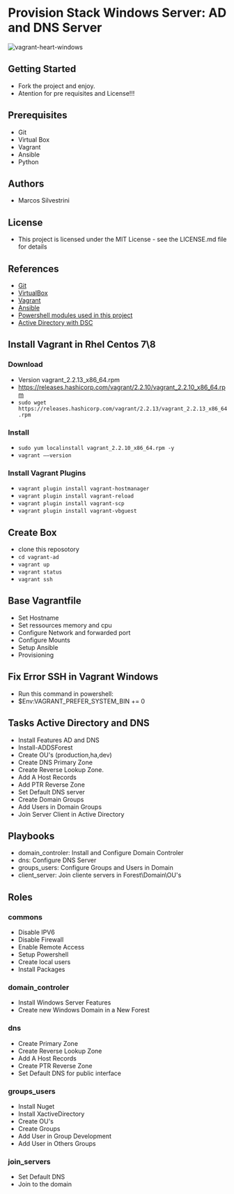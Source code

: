 # Provision Stack Windows Server: AD and DNS Server
![vagrant-heart-windows](https://user-images.githubusercontent.com/62715900/95867284-5d0a7800-0d3f-11eb-8bf3-0e48db6efd19.jpg)

## Getting Started

- Fork the project and enjoy.
- Atention for pre requisites and License!!!

## Prerequisites

- Git
- Virtual Box
- Vagrant
- Ansible
- Python

## Authors

- Marcos Silvestrini

## License

- This project is licensed under the MIT License - see the LICENSE.md file for details

## References

- [Git](https://git-scm.com/doc)
- [VirtualBox](https://www.virtualbox.org/wiki/Documentation)
- [Vagrant](https://www.vagrantup.com/docs/index.html)
- [Ansible](https://docs.ansible.com/ansible/latest/index.html)
- [Powershell modules used in this project](https://docs.microsoft.com/en-us/powershell/module/)
- [Active Directory with DSC](http://www.ntweekly.com/2020/08/28/create-organizational-units-with-ansible-on-active-directory/)

## Install Vagrant in Rhel Centos 7\8

### Download

- Version vagrant_2.2.13_x86_64.rpm
- https://releases.hashicorp.com/vagrant/2.2.10/vagrant_2.2.10_x86_64.rpm
- `sudo wget https://releases.hashicorp.com/vagrant/2.2.13/vagrant_2.2.13_x86_64.rpm`

### Install

- `sudo yum localinstall vagrant_2.2.10_x86_64.rpm -y`
- `vagrant ––version`

### Install Vagrant Plugins

- `vagrant plugin install vagrant-hostmanager`
- `vagrant plugin install vagrant-reload`
- `vagrant plugin install vagrant-scp`
- `vagrant plugin install vagrant-vbguest`

## Create Box

- clone this reposotory
- `cd vagrant-ad`
- `vagrant up`
- `vagrant status`
- `vagrant ssh`

## Base Vagrantfile

- Set Hostname
- Set ressources memory and cpu
- Configure Network and forwarded port
- Configure Mounts
- Setup Ansible
- Provisioning

## Fix Error SSH in Vagrant Windows

- Run this command in powershell:
- $Env:VAGRANT_PREFER_SYSTEM_BIN += 0

## Tasks Active Directory and DNS

- Install Features AD and DNS
- Install-ADDSForest
- Create OU's (production,ha,dev)
- Create DNS Primary Zone
- Create Reverse Lookup Zone.
- Add A Host Records
- Add PTR Reverse Zone
- Set Default DNS server
- Create Domain Groups
- Add Users in Domain Groups
- Join Server Client in Active Directory

## Playbooks

- domain_controler: Install and Configure Domain Controler
- dns: Configure DNS Server
- groups_users: Configure Groups and Users in Domain
- client_server: Join cliente servers in Forest\Domain\OU's

## Roles

### commons

- Disable IPV6
- Disable Firewall
- Enable Remote Access
- Setup Powershell
- Create local users
- Install Packages

### domain_controler

- Install Windows Server Features
- Create new Windows Domain in a New Forest

### dns

- Create Primary Zone
- Create Reverse Lookup Zone
- Add A Host Records
- Create PTR Reverse Zone
- Set Default DNS for public interface

### groups_users

- Install Nuget
- Install XactiveDirectory
- Create OU's
- Create Groups
- Add User in Group Development
- Add User in Others Groups

### join_servers

- Set Default DNS
- Join to the domain
